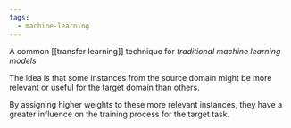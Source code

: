 ```yaml
---
tags:
  - machine-learning
---
```

A common [[transfer learning]] technique for *traditional machine learning models*

The idea is that some instances from the source domain might be more relevant or useful for the target domain than others.  

By assigning higher weights to these more relevant instances, they have a greater influence on the training process for the target task.